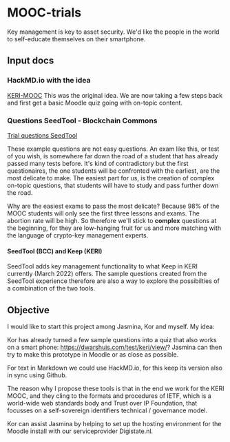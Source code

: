# MOOC-trials
Key management is key to asset security. We'd like the people in the world to self-educate themselves on their smartphone.

## Input docs

### HackMD.io with the idea
[KERI-MOOC](https://hackmd.io/nuUu5S8UQjOHXw_a53LvvA) This was the original idea. We are now taking a few steps back and first get a basic Moodle quiz going with on-topic content.

### Questions SeedTool - Blockchain Commons
[Trial questions SeedTool](https://github.com/henkvancann/MOOC-trials/blob/master/quizSeedTool.md)

These example questions are not easy questions. An exam like this, or test of you wish, is somewhere far down the road of a student that has already passed many tests before. It's kind of contradictory but the first questionaires, the one students will be confronted with the earliest, are the most delicate to make. The easiest part for us, is the creation of complex on-topic questions, that students will have to study and pass further down the road.

Why are the easiest exams to pass the most delicate? Because 98% of the MOOC students will only see the first three lessons and exams. The abortion rate will be high. 
So therefore we'll stick to **complex** questions at the beginning, for they are low-hanging fruit for us and more matching with the language of crypto-key management experts.

#### SeedTool (BCC) and Keep (KERI)
SeedTool adds key management functionality to what Keep in KERI currently (March 2022) offers. The sample questions created from the SeedTool experience therefore are also a way to explore the possibilties of a combination of the two tools.

## Objective
I would like to start this project among Jasmina, Kor and myself. My idea: 

Kor has already turned a few sample questions into a quiz that also works on a smart phone:
https://dwarshuis.com/test/keri/view/?
Jasmina can then try to make this prototype in Moodle or as close as possible.

For text in Markdown we could use HackMD.io, for this keep its version also in sync using Github.

The reason why I propose these tools is that in the end we work for the KERI MOOC, and they cling to the formats and procedures of IETF, which is a world-wide web standards body and Trust over IP Foundation, that focusses on a self-sovereign identifiers technical / governance model.

Kor can assist Jasmina by helping to set up the hosting environment for the Moodle install with our serviceprovider Digistate.nl.

